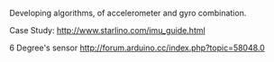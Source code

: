 Developing algorithms, of accelerometer and gyro combination.

Case Study:
http://www.starlino.com/imu_guide.html

6 Degree's sensor
http://forum.arduino.cc/index.php?topic=58048.0 